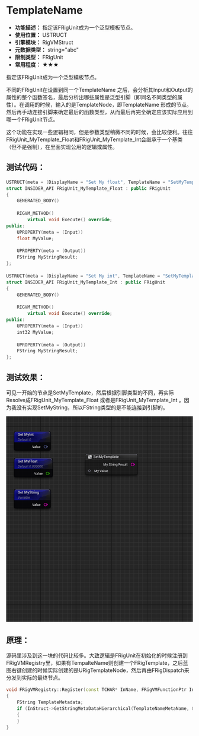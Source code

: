 ﻿# TemplateName

- **功能描述：** 指定该FRigUnit成为一个泛型模板节点。
- **使用位置：** USTRUCT
- **引擎模块：** RigVMStruct
- **元数据类型：** string="abc"
- **限制类型：** FRigUnit
- **常用程度：** ★★★

指定该FRigUnit成为一个泛型模板节点。

不同的FRigUnit在设置到同一个TemplateName 之后，会分析其Input和Output的属性的整个函数签名，最后分析出哪些属性是泛型引脚（即同名不同类型的属性）。在调用的时候，输入的是TemplateNode，即TemplateName 形成的节点。然后再手动连接引脚来确定最后的函数类型，从而最后再完全确定应该实际应用到哪一个FRigUnit节点。

这个功能在实现一些逻辑相同，但是参数类型稍微不同的时候，会比较便利。往往FRigUnit_MyTemplate_Float和FRigUnit_MyTemplate_Int会继承于一个基类（但不是强制），在里面实现公用的逻辑或属性。

## 测试代码：

```cpp
USTRUCT(meta = (DisplayName = "Set My float", TemplateName = "SetMyTemplate"))
struct INSIDER_API FRigUnit_MyTemplate_Float : public FRigUnit
{
	GENERATED_BODY()

	RIGVM_METHOD()
		virtual void Execute() override;
public:
	UPROPERTY(meta = (Input))
	float MyValue;

	UPROPERTY(meta = (Output))
	FString MyStringResult;
};

USTRUCT(meta = (DisplayName = "Set My int", TemplateName = "SetMyTemplate"))
struct INSIDER_API FRigUnit_MyTemplate_Int : public FRigUnit
{
	GENERATED_BODY()

	RIGVM_METHOD()
		virtual void Execute() override;
public:
	UPROPERTY(meta = (Input))
	int32 MyValue;

	UPROPERTY(meta = (Output))
	FString MyStringResult;
};
```

## 测试效果：

可见一开始的节点是SetMyTemplate，然后根据引脚类型的不同，再实际Resolve成FRigUnit_MyTemplate_Float 或者是FRigUnit_MyTemplate_Int 。因为我没有实现SetMyString，所以FString类型的是不能连接到引脚的。

![RigVM_Template](RigVM_Template.gif)

## 原理：

源码里涉及到这一块的代码比较多。大致逻辑是FRigUnit在初始化的时候注册到FRigVMRegistry里，如果有TempalteName则创建一个FRigTemplate，之后蓝图右键创建的时候实际创建的是URigTemplateNode，然后再由FRigDispatch来分发到实际的最终节点。

```cpp
void FRigVMRegistry::Register(const TCHAR* InName, FRigVMFunctionPtr InFunctionPtr, UScriptStruct* InStruct, const TArray<FRigVMFunctionArgument>& InArguments)
{
	FString TemplateMetadata;
	if (InStruct->GetStringMetaDataHierarchical(TemplateNameMetaName, &TemplateMetadata))
	{
	}
}
```
